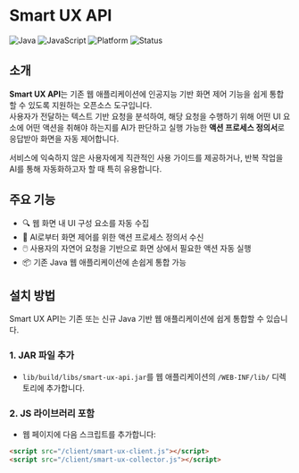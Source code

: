 # Smart UX API

![Java](https://img.shields.io/badge/language-Java-orange)
![JavaScript](https://img.shields.io/badge/language-JavaScript-yellow)
![Platform](https://img.shields.io/badge/platform-Web-blue)
![Status](https://img.shields.io/badge/status-Active-brightgreen)

## 소개

**Smart UX API**는 기존 웹 애플리케이션에 인공지능 기반 화면 제어 기능을 쉽게 통합할 수 있도록 지원하는 오픈소스 도구입니다.  
사용자가 전달하는 텍스트 기반 요청을 분석하여, 해당 요청을 수행하기 위해 어떤 UI 요소에 어떤 액션을 취해야 하는지를 AI가 판단하고 실행 가능한 **액션 프로세스 정의서**로 응답받아 화면을 자동 제어합니다.

서비스에 익숙하지 않은 사용자에게 직관적인 사용 가이드를 제공하거나, 반복 작업을 AI를 통해 자동화하고자 할 때 특히 유용합니다.

## 주요 기능

- 🔍 웹 화면 내 UI 구성 요소를 자동 수집
- 🧠 AI로부터 화면 제어를 위한 액션 프로세스 정의서 수신
- 🖱️ 사용자의 자연어 요청을 기반으로 화면 상에서 필요한 액션 자동 실행
- 📦 기존 Java 웹 애플리케이션에 손쉽게 통합 가능

## 설치 방법

Smart UX API는 기존 또는 신규 Java 기반 웹 애플리케이션에 쉽게 통합할 수 있습니다.

### 1. JAR 파일 추가

- `lib/build/libs/smart-ux-api.jar`를 웹 애플리케이션의 `/WEB-INF/lib/` 디렉토리에 추가합니다.

### 2. JS 라이브러리 포함

- 웹 페이지에 다음 스크립트를 추가합니다:

```html
<script src="/client/smart-ux-client.js"></script>
<script src="/client/smart-ux-collector.js"></script>
